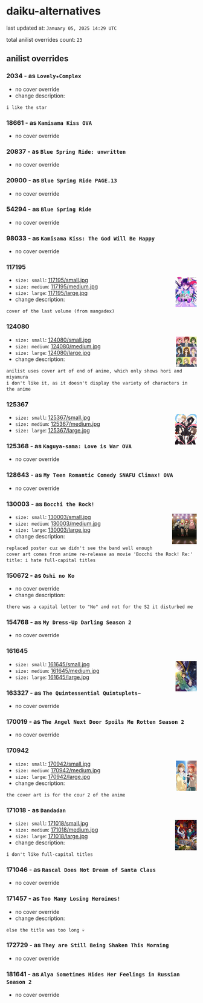 # daiku-alternatives

last updated at: `January 05, 2025 14:29 UTC`

total anilist overrides count: `23`

## anilist overrides

### 2034 - as `Lovely★Complex`

* no cover override
* change description:
```
i like the star
```

### 18661 - as `Kamisama Kiss OVA`

* no cover override

### 20837 - as `Blue Spring Ride: unwritten`

* no cover override

### 20900 - as `Blue Spring Ride PAGE.13`

* no cover override

### 54294 - as `Blue Spring Ride`

* no cover override

### 98033 - as `Kamisama Kiss: The God Will Be Happy`

* no cover override

### 117195

<img align="right" src="117195/small.jpg" height="80px">

* `size: small`: [117195/small.jpg](117195/small.jpg)
* `size: medium`: [117195/medium.jpg](117195/medium.jpg)
* `size: large`: [117195/large.jpg](117195/large.jpg)
* change description:
```
cover of the last volume (from mangadex)
```

### 124080

<img align="right" src="124080/small.jpg" height="80px">

* `size: small`: [124080/small.jpg](124080/small.jpg)
* `size: medium`: [124080/medium.jpg](124080/medium.jpg)
* `size: large`: [124080/large.jpg](124080/large.jpg)
* change description:
```
anilist uses cover art of end of anime, which only shows hori and miyamura
i don't like it, as it doesn't display the variety of characters in the anime
```

### 125367

<img align="right" src="125367/small.jpg" height="80px">

* `size: small`: [125367/small.jpg](125367/small.jpg)
* `size: medium`: [125367/medium.jpg](125367/medium.jpg)
* `size: large`: [125367/large.jpg](125367/large.jpg)

### 125368 - as `Kaguya-sama: Love is War OVA`

* no cover override

### 128643 - as `My Teen Romantic Comedy SNAFU Climax! OVA`

* no cover override

### 130003 - as `Bocchi the Rock!`

<img align="right" src="130003/small.jpg" height="80px">

* `size: small`: [130003/small.jpg](130003/small.jpg)
* `size: medium`: [130003/medium.jpg](130003/medium.jpg)
* `size: large`: [130003/large.jpg](130003/large.jpg)
* change description:
```
replaced poster cuz we didn't see the band well enough
cover art comes from anime re-release as movie 'Bocchi the Rock! Re:'
title: i hate full-capital titles
```

### 150672 - as `Oshi no Ko`

* no cover override
* change description:
```
there was a capital letter to "No" and not for the S2 it disturbed me
```

### 154768 - as `My Dress-Up Darling Season 2`

* no cover override

### 161645

<img align="right" src="161645/small.jpg" height="80px">

* `size: small`: [161645/small.jpg](161645/small.jpg)
* `size: medium`: [161645/medium.jpg](161645/medium.jpg)
* `size: large`: [161645/large.jpg](161645/large.jpg)

### 163327 - as `The Quintessential Quintuplets~`

* no cover override

### 170019 - as `The Angel Next Door Spoils Me Rotten Season 2`

* no cover override

### 170942

<img align="right" src="170942/small.jpg" height="80px">

* `size: small`: [170942/small.jpg](170942/small.jpg)
* `size: medium`: [170942/medium.jpg](170942/medium.jpg)
* `size: large`: [170942/large.jpg](170942/large.jpg)
* change description:
```
the cover art is for the cour 2 of the anime
```

### 171018 - as `Dandadan`

<img align="right" src="171018/small.jpg" height="80px">

* `size: small`: [171018/small.jpg](171018/small.jpg)
* `size: medium`: [171018/medium.jpg](171018/medium.jpg)
* `size: large`: [171018/large.jpg](171018/large.jpg)
* change description:
```
i don't like full-capital titles
```

### 171046 - as `Rascal Does Not Dream of Santa Claus`

* no cover override

### 171457 - as `Too Many Losing Heroines!`

* no cover override
* change description:
```
else the title was too long 💀
```

### 172729 - as `They are Still Being Shaken This Morning`

* no cover override

### 181641 - as `Alya Sometimes Hides Her Feelings in Russian Season 2`

* no cover override


